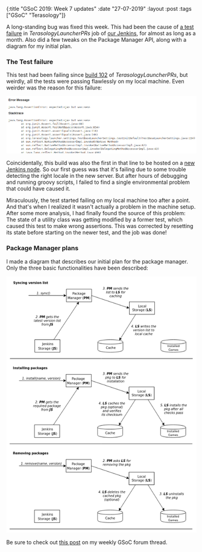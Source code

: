 {:title  "GSoC 2019: Week 7 updates"
 :date   "27-07-2019"
 :layout :post
 :tags   ["GSoC" "Terasology"]}

A long-standing bug was fixed this week. This had been the cause of [a test failure](http://jenkins.terasology.org/view/Launcher/job/TerasologyLauncherPRs/114/testReport/) in _TerasologyLauncherPRs_ job of [our Jenkins](http://jenkins.terasology.org/), for almost as long as a month. Also did a few tweaks on the Package Manager API, along with a diagram for my initial plan. <!-- more -->

### The Test failure

This test had been failing since [build 102](http://jenkins.terasology.org/view/Launcher/job/TerasologyLauncherPRs/102/) of _TerasologyLauncherPRs_, but weirdly, all the tests were passing flawlessly on my local machine. Even weirder was the reason for this failure:

![Screenshot](/img/2019/screenshot_2019-07-27-terasologylauncherprs-114-test-testinitdefault-jenkins.png)

Coincidentally, this build was also the first in that line to be hosted on a [new Jenkins node](http://jenkins.terasology.org/computer/martin-steiger.de/). So our first guess was that it's failing due to some trouble detecting the right locale in the new server. But after hours of debugging and running groovy scripts, I failed to find a single environmental problem that could have caused it.

Miraculously, the test started failing on my local machine too after a point. And that's when I realized it wasn't actually a problem in the machine setup. After some more analysis, I had finally found the source of this problem: The state of a utility class was getting modified by a former test, which caused this test to make wrong assertions. This was corrected by resetting its state before starting on the newer test, and the job was done!

### Package Manager plans

I made a diagram that describes our initial plan for the package manager. Only the three basic functionalities have been described:

![Diagram](/img/2019/pkgmgr.png)

Be sure to check out [this post](https://forum.terasology.org/threads/gsoc-2019-terasology-launcher-4-0.2268/#post-16372) on my weekly GSoC forum thread.